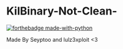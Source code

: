 # KilBinary-Not-Clean-

[![forthebadge made-with-python](http://ForTheBadge.com/images/badges/made-with-python.svg)](https://www.python.org/)

Made By Seyptoo and lulz3xploit <3


